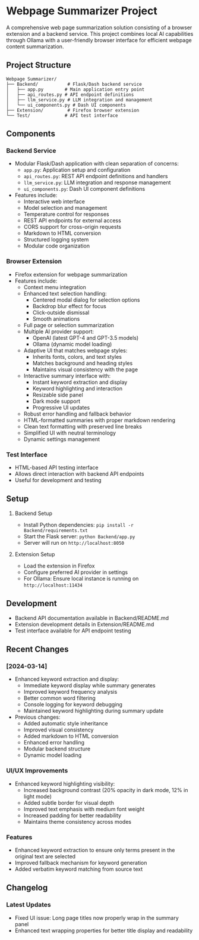 # Webpage Summarizer Project

A comprehensive web page summarization solution consisting of a browser extension and a backend service. This project combines local AI capabilities through Ollama with a user-friendly browser interface for efficient webpage content summarization.

## Project Structure

```
Webpage Summarizer/
├── Backend/           # Flask/Dash backend service
│   ├── app.py        # Main application entry point
│   ├── api_routes.py # API endpoint definitions
│   ├── llm_service.py # LLM integration and management
│   └── ui_components.py # Dash UI components
├── Extension/         # Firefox browser extension
└── Test/             # API test interface
```

## Components

### Backend Service
- Modular Flask/Dash application with clean separation of concerns:
  - `app.py`: Application setup and configuration
  - `api_routes.py`: REST API endpoint definitions and handlers
  - `llm_service.py`: LLM integration and response management
  - `ui_components.py`: Dash UI component definitions
- Features include:
  - Interactive web interface
  - Model selection and management
  - Temperature control for responses
  - REST API endpoints for external access
  - CORS support for cross-origin requests
  - Markdown to HTML conversion
  - Structured logging system
  - Modular code organization

### Browser Extension
- Firefox extension for webpage summarization
- Features include:
  - Context menu integration
  - Enhanced text selection handling:
    - Centered modal dialog for selection options
    - Backdrop blur effect for focus
    - Click-outside dismissal
    - Smooth animations
  - Full page or selection summarization
  - Multiple AI provider support:
    - OpenAI (latest GPT-4 and GPT-3.5 models)
    - Ollama (dynamic model loading)
  - Adaptive UI that matches webpage styles:
    - Inherits fonts, colors, and text styles
    - Matches background and heading styles
    - Maintains visual consistency with the page
  - Interactive summary interface with:
    - Instant keyword extraction and display
    - Keyword highlighting and interaction
    - Resizable side panel
    - Dark mode support
    - Progressive UI updates
  - Robust error handling and fallback behavior
  - HTML-formatted summaries with proper markdown rendering
  - Clean text formatting with preserved line breaks
  - Simplified UI with neutral terminology
  - Dynamic settings management

### Test Interface
- HTML-based API testing interface
- Allows direct interaction with backend API endpoints
- Useful for development and testing

## Setup

1. Backend Setup
   - Install Python dependencies: `pip install -r Backend/requirements.txt`
   - Start the Flask server: `python Backend/app.py`
   - Server will run on `http://localhost:8050`

2. Extension Setup
   - Load the extension in Firefox
   - Configure preferred AI provider in settings
   - For Ollama: Ensure local instance is running on `http://localhost:11434`

## Development

- Backend API documentation available in Backend/README.md
- Extension development details in Extension/README.md
- Test interface available for API endpoint testing

## Recent Changes

### [2024-03-14]
- Enhanced keyword extraction and display:
  - Immediate keyword display while summary generates
  - Improved keyword frequency analysis
  - Better common word filtering
  - Console logging for keyword debugging
  - Maintained keyword highlighting during summary update
- Previous changes:
  - Added automatic style inheritance
  - Improved visual consistency
  - Added markdown to HTML conversion
  - Enhanced error handling
  - Modular backend structure
  - Dynamic model loading

### UI/UX Improvements
- Enhanced keyword highlighting visibility:
  - Increased background contrast (20% opacity in dark mode, 12% in light mode)
  - Added subtle border for visual depth
  - Improved text emphasis with medium font weight
  - Increased padding for better readability
  - Maintains theme consistency across modes

### Features
- Enhanced keyword extraction to ensure only terms present in the original text are selected
- Improved fallback mechanism for keyword generation
- Added verbatim keyword matching from source text

## Changelog

### Latest Updates
- Fixed UI issue: Long page titles now properly wrap in the summary panel
- Enhanced text wrapping properties for better title display and readability 